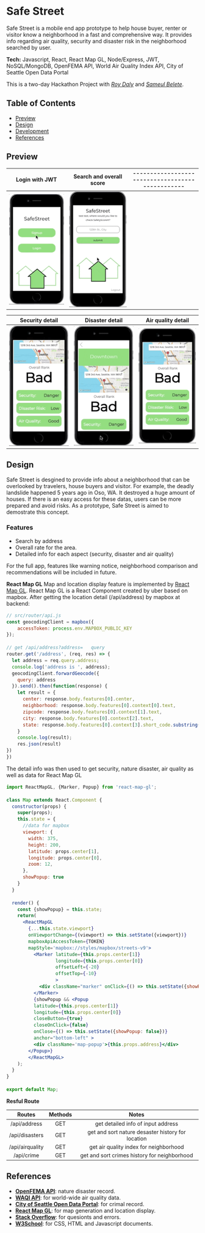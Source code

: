 
# Safe Street

Safe Street is a mobile end app prototype to help house buyer, renter or visitor know a neighborhood in a fast and comprehensive way. It provides info regarding air quality, security and disaster risk in the neighborhood searched by user.

**Tech:** Javascript, React, React Map GL, Node/Express, JWT, NoSQL/MongoDB, OpenFEMA API, World Air Quality Index API, City of Seattle Open Data Portal

This is a two-day Hackathon Project with *[Roy Daly](https://github.com/roydaly)* and *[Sameul Belete](https://github.com/Ethiotechguru)*.

## Table of Contents
* [Preview](#Preview)
* [Design](#Design)
* [Development](#Development)
* [References](#References)

## Preview

| Login with JWT | Search and overall score |------------------------------------------------ |
|:---:|:---:|:----:|
|![Login](./readmeFiles/login.gif) | ![search](./readmeFiles/search.gif) | |

| Security detail | Disaster detail | Air quality detail |
|:---:|:---:|:----:|
|![security](./readmeFiles/security.gif) | ![disaster](./readmeFiles/disaster.gif) | ![air](./readmeFiles/air.gif) |

## Design
Safe Street is desgined to provide info about a neighborhood that 
can be overlooked by travelers, house buyers and visitor. For example, the deadly landslide happened 5 years ago in Oso, WA. It destroyed a huge amount of houses. If there is an easy access for these datas, users can be more prepared and avoid risks. As a prototype, Safe Street is aimed to demostrate this concept.

### Features
* Search by address
* Overall rate for the area.
* Detailed info for each aspect (security, disaster and air quality)

For the full app, features like warning notice, neighborhood comparison and recommendations will be included in future.


**React Map GL**
Map and location display feature is implemented by [React Map GL](https://uber.github.io/react-map-gl/#/). React Map GL is a React Component created by uber based on mapbox. After getting the location detail (/api/address) by mapbox at backend:
```javascript
// src/router/api.js
const geocodingClient = mapbox({
    accessToken: process.env.MAPBOX_PUBLIC_KEY
});

// get /api/address?address=   query
router.get('/address', (req, res) => {
  let address = req.query.address;
  console.log('address is ', address);
  geocodingClient.forwardGeocode({
    query: address 
  }).send().then(function(response) {
    let result = {
      center: response.body.features[0].center,
      neighborhood: response.body.features[0].context[0].text,
      zipcode: response.body.features[0].context[1].text,
      city: response.body.features[0].context[2].text,
      state: response.body.features[0].context[3].short_code.substring(3)  
    }
    console.log(result);
    res.json(result)
})
})
```
The detail info was then used to get security, nature disaster, air quality as well as data for React Map GL

```jsx
import ReactMapGL, {Marker, Popup} from 'react-map-gl';

class Map extends React.Component {
  constructor(props) {
    super(props);
    this.state = {
      //data for mapbox
      viewport: {
        width: 375,
        height: 200,
        latitude: props.center[1],
        longitude: props.center[0],
        zoom: 12,
      },
      showPopup: true
    }
  }

  render() {
    const {showPopup} = this.state;
    return(
      <ReactMapGL
        {...this.state.viewport}
        onViewportChange={(viewport) => this.setState({viewport})}
        mapboxApiAccessToken={TOKEN}
        mapStyle='mapbox://styles/mapbox/streets-v9'>
          <Marker latitude={this.props.center[1]}
                  longitude={this.props.center[0]}
                  offsetLeft={-20} 
                  offsetTop={-10}
                  >
            <div className="marker" onClick={() => this.setState({showPopup: true})}>📍</div>
          </Marker>
          {showPopup && <Popup
          latitude={this.props.center[1]}
          longitude={this.props.center[0]}
          closeButton={true}
          closeOnClick={false}
          onClose={() => this.setState({showPopup: false})}
          anchor="bottom-left" >
          <div className='map-popup'>{this.props.address}</div>
        </Popup>}
        </ReactMapGL>
    );
  }
}

export default Map;

```
**Resful Route**

| Routes | Methods | Notes |
|:------:|:-------:|:-----:|
| /api/address | GET | get detailed info of input address |
| /api/disasters | GET | get and sort nature desaster history for location |
| /api/airquality | GET | get air quality index for neighborhood |
| /api/crime | GET | get and sort crimes history for neighborhood |

## References
* **[OpenFEMA API](https://www.fema.gov/openfema-api-documentation)**: nature disaster record.
* **[WAQI API](https://waqi.info)**: for world-wide air quality data.
* **[City of Seattle Open Data Portal](https://data.seattle.gov)**: for crimal record.
* **[React Map GL](https://uber.github.io/react-map-gl/#/)**: for map generation and location display. 
* **[Stack Overflow](https://stackoverflow.com/)**: for quesionts and errors.
* **[W3School](https://www.w3schools.com/)**: for CSS, HTML and Javascript documents.
